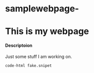 # samplewebpage-
# This is my webpage

#### Descriptoion
Just some stuff I am working on.

````
code-html fake.snipet
````
